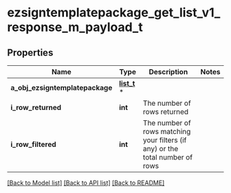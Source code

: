# ezsigntemplatepackage_get_list_v1_response_m_payload_t

## Properties
Name | Type | Description | Notes
------------ | ------------- | ------------- | -------------
**a_obj_ezsigntemplatepackage** | [**list_t**](ezsigntemplatepackage_list_element.md) \* |  | 
**i_row_returned** | **int** | The number of rows returned | 
**i_row_filtered** | **int** | The number of rows matching your filters (if any) or the total number of rows | 

[[Back to Model list]](../README.md#documentation-for-models) [[Back to API list]](../README.md#documentation-for-api-endpoints) [[Back to README]](../README.md)


